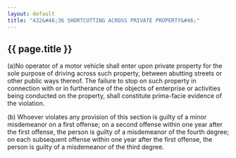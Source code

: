 ```yaml
---
layout: default 
title: "432&#46;36 SHORTCUTTING ACROSS PRIVATE PROPERTY&#46;"
---
```


{{ page.title }}
----------------

(a)No operator of a motor vehicle shall enter upon private property for
the sole purpose of driving across such property, between abutting
streets or other public ways thereof. The failure to stop on such
property in connection with or in furtherance of the objects of
enterprise or activities being conducted on the property, shall
constitute prima-facie evidence of the violation.

​(b) Whoever violates any provision of this section is guilty of a minor
misdemeanor on a first offense; on a second offense within one year
after the first offense, the person is guilty of a misdemeanor of the
fourth degree; on each subsequent offense within one year after the
first offense, the person is guilty of a misdemeanor of the third
degree.
